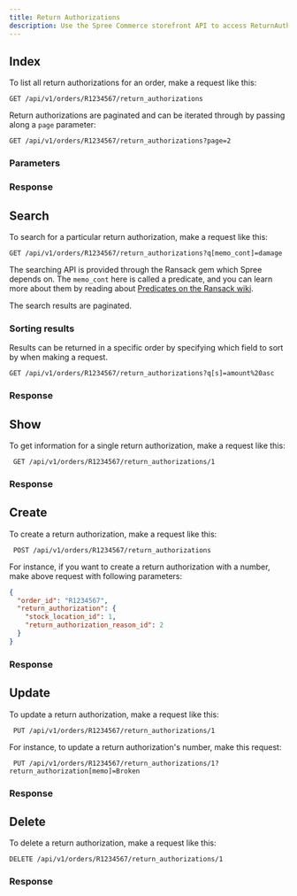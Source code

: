 ```yaml
---
title: Return Authorizations
description: Use the Spree Commerce storefront API to access ReturnAuthorization data.
---
```


## Index

To list all return authorizations for an order, make a request like this:

    GET /api/v1/orders/R1234567/return_authorizations

Return authorizations are paginated and can be iterated through by passing along a `page` parameter:

    GET /api/v1/orders/R1234567/return_authorizations?page=2

### Parameters

<params params='[
  {
    "name": "page",
    "description": "The page number of return authorization to display."
  }, {
    "name": "per_page",
    "description": "The number of return authorizations to return per page"
  }
]'></params>


### Response

<status code="200"></status>
<json sample="return_authorizations"></json>

## Search

To search for a particular return authorization, make a request like this:

    GET /api/v1/orders/R1234567/return_authorizations?q[memo_cont]=damage

The searching API is provided through the Ransack gem which Spree depends on. The `memo_cont` here is called a predicate, and you can learn more about them by reading about [Predicates on the Ransack wiki](https://github.com/ernie/ransack/wiki/Basic-Searching).

The search results are paginated.

### Sorting results

Results can be returned in a specific order by specifying which field to sort by when making a request.

    GET /api/v1/orders/R1234567/return_authorizations?q[s]=amount%20asc

### Response

<status code="200"></status>
<json sample="return_authorizations" merge='{"count": 1}'></json>

## Show

To get information for a single return authorization, make a request like this:

     GET /api/v1/orders/R1234567/return_authorizations/1

### Response

<status code="200"></status>
<json sample="return_authorization"></json>

## Create

<alert type="admin_only" kind="danger"></alert>

To create a return authorization, make a request like this:

     POST /api/v1/orders/R1234567/return_authorizations

For instance, if you want to create a return authorization with a number, make
above request with following parameters:

```json
{
  "order_id": "R1234567",
  "return_authorization": {
    "stock_location_id": 1,
    "return_authorization_reason_id": 2
  }
}
```

### Response

<status code="201"></status>
<json sample="return_authorization"></json>

## Update

<alert type="admin_only" kind="danger"></alert>

To update a return authorization, make a request like this:

     PUT /api/v1/orders/R1234567/return_authorizations/1

For instance, to update a return authorization's number, make this request:

     PUT /api/v1/orders/R1234567/return_authorizations/1?return_authorization[memo]=Broken

### Response

<status code="200"></status>
<json sample="return_authorization" merge='{"memo": "Broken"}'></json>

## Delete

<alert type="admin_only" kind="danger"></alert>

To delete a return authorization, make a request like this:

    DELETE /api/v1/orders/R1234567/return_authorizations/1

### Response

<status code="204"></status>
